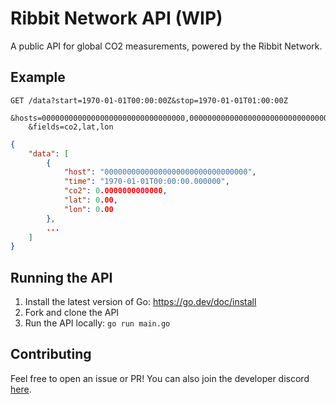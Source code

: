 # Ribbit Network API (WIP)

A public API for global CO2 measurements, powered by the Ribbit Network.

## Example

```
GET /data?start=1970-01-01T00:00:00Z&stop=1970-01-01T01:00:00Z
    &hosts=00000000000000000000000000000000,00000000000000000000000000000001
    &fields=co2,lat,lon
```

```json
{
    "data": [
        {
            "host": "00000000000000000000000000000000",
            "time": "1970-01-01T00:00:00.000000",
            "co2": 0.0000000000000,
            "lat": 0.00,
            "lon": 0.00
        },
        ...
    ]
}
```

## Running the API

1. Install the latest version of Go: https://go.dev/doc/install
2. Fork and clone the API
3. Run the API locally: `go run main.go`

## Contributing

Feel free to open an issue or PR!
You can also join the developer discord [here](https://discord.com/invite/vq8PkDb2TC).